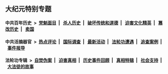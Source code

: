 ## 大纪元特别专题

#### 中共百年历史 &nbsp;>&nbsp; [党魁面目](indexes/nf1176107/README.md?12130430) &nbsp;| &nbsp; [杀人历史](indexes/nf1176106/README.md?12130430) &nbsp;| &nbsp; [破坏传统和道德](indexes/nf1176106/README.md?12130430) &nbsp;| &nbsp; [迫害文化精英](indexes/nf1176111/README.md?12130430) &nbsp;| &nbsp; [篡改历史](indexes/nf1176115/README.md?12130430) &nbsp;| &nbsp; [卖国](indexes/nf1176117/README.md?12130430) 

#### 中共活摘器官 &nbsp;>&nbsp; [热点评论](indexes/nf5879/README.md?12130430) &nbsp;| &nbsp; [国际调查](indexes/nf5947/README.md?12130430) &nbsp;| &nbsp; [最新活动](indexes/nf5883/README.md?12130430) &nbsp;| &nbsp; [法轮功遭遇](indexes/nf5881/README.md?12130430) &nbsp;| &nbsp; [追查案例](indexes/nf5880/README.md?12130430) &nbsp;| &nbsp; [事件报导](indexes/nf5877/README.md?12130430) 

#### 法轮功专辑 &nbsp;>&nbsp; [自焚伪案](indexes/nf5562/README.md?12130430) &nbsp;| &nbsp; [迫害真相](indexes/nf4379/README.md?12130430) &nbsp;| &nbsp; [历史事件回顾](indexes/nf5793/README.md?12130430) &nbsp;| &nbsp; [真相特辑](indexes/nf4389/README.md?12130430) &nbsp;| &nbsp; [社会支持](indexes/nf4386/README.md?12130430) &nbsp;| &nbsp; [大法徒的故事](indexes/nf1147481/README.md?12130430) 
